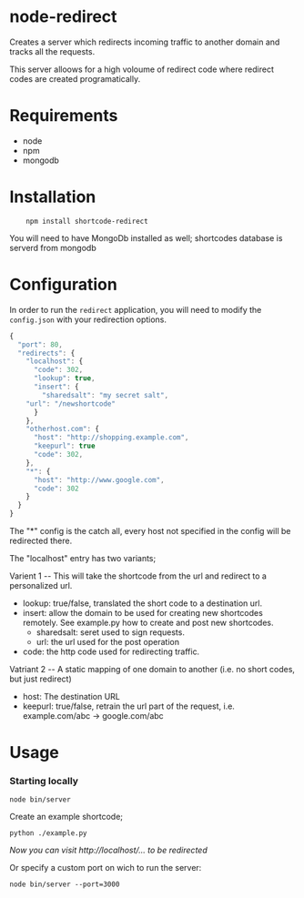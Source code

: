 # node-redirect

Creates a server which redirects incoming traffic to another domain and tracks all the requests.

This server alloows for a high voloume of redirect code where redirect codes are created programatically.


# Requirements

- node
- npm
- mongodb

# Installation

```
    npm install shortcode-redirect
```
You will need to have MongoDb installed as well; shortcodes database is serverd from mongodb


# Configuration

In order to run the `redirect` application, you will need to modify the `config.json` with your redirection options.


```js
{
  "port": 80,
  "redirects": {
    "localhost": {
      "code": 302,
      "lookup": true,
      "insert": {
        "sharedsalt": "my secret salt",
	"url": "/newshortcode"
      }			
    },
    "otherhost.com": {
      "host": "http://shopping.example.com",
      "keepurl": true
      "code": 302,
    },
    "*": {
      "host": "http://www.google.com",
      "code": 302
    }
  }
}
```

The "*" config is the catch all, every host not specified in the config will be redirected there.

The "localhost" entry has two variants;

Varient 1 -- This will take the shortcode from the url and redirect to a personalized url.

- lookup: true/false, translated the short code to a destination url.
- insert: allow the domain to be used for creating new shortcodes remotely.  See example.py how to create and post new shortcodes.
    - sharedsalt: seret used to sign requests.
    - url: the url used for the post operation
- code: the http code used for redirecting traffic.

Vatriant 2 -- A static mapping of one domain to another (i.e. no short codes, but just redirect)

- host: The destination URL
- keepurl: true/false, retrain the url part of the request, i.e. example.com/abc -> google.com/abc


# Usage

### Starting locally

    node bin/server

Create an example shortcode;

    python ./example.py


*Now you can visit http://localhost/... to be redirected*

Or specify a custom port on wich to run the server:

    node bin/server --port=3000

